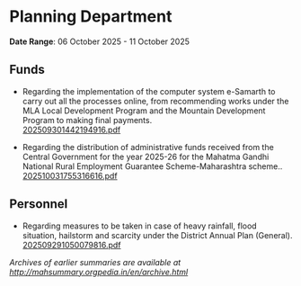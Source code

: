 # Planning Department

**Date Range**: 06 October 2025 - 11 October 2025


## Funds
- Regarding the implementation of the computer system e-Samarth to carry out all the processes online, from recommending works under the MLA Local Development Program and the Mountain Development Program to making final payments.\
  [202509301442194916.pdf](https://gr.maharashtra.gov.in/Site/Upload/Government%20Resolutions/English/202509301442194916.pdf)

- Regarding the distribution of administrative funds received from the Central Government for the year 2025-26 for the Mahatma Gandhi National Rural Employment Guarantee Scheme-Maharashtra scheme..\
  [202510031755316616.pdf](https://gr.maharashtra.gov.in/Site/Upload/Government%20Resolutions/English/202510031755316616.pdf)

## Personnel
- Regarding measures to be taken in case of heavy rainfall, flood situation, hailstorm and scarcity under the District Annual Plan (General).\
  [202509291050079816.pdf](https://gr.maharashtra.gov.in/Site/Upload/Government%20Resolutions/English/202509291050079816.pdf)


*Archives of earlier summaries are available at http://mahsummary.orgpedia.in/en/archive.html*